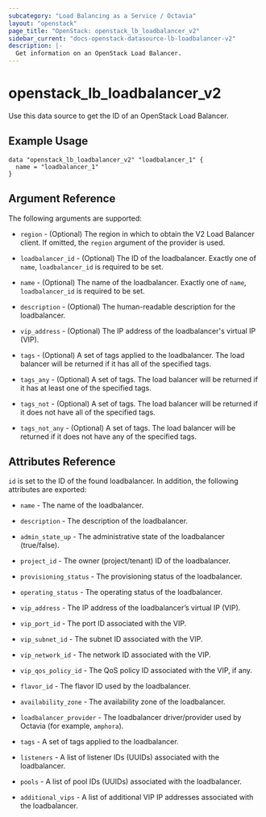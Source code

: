 ```yaml
---
subcategory: "Load Balancing as a Service / Octavia"
layout: "openstack"
page_title: "OpenStack: openstack_lb_loadbalancer_v2"
sidebar_current: "docs-openstack-datasource-lb-loadbalancer-v2"
description: |-
  Get information on an OpenStack Load Balancer.
---
```


# openstack\_lb\_loadbalancer\_v2

Use this data source to get the ID of an OpenStack Load Balancer.

## Example Usage

```hcl
data "openstack_lb_loadbalancer_v2" "loadbalancer_1" {
  name = "loadbalancer_1"
}
```

## Argument Reference

The following arguments are supported:

* `region` - (Optional) The region in which to obtain the V2 Load Balancer client.
    If omitted, the `region` argument of the provider is used.

* `loadbalancer_id` - (Optional) The ID of the loadbalancer. Exactly one of `name`, `loadbalancer_id` is required to be set.

* `name` - (Optional) The name of the loadbalancer. Exactly one of `name`, `loadbalancer_id` is required to be set.

* `description` - (Optional) The human-readable description for the loadbalancer.

* `vip_address` - (Optional) The IP address of the loadbalancer's virtual IP (VIP).

* `tags` - (Optional) A set of tags applied to the loadbalancer. The load balancer will be returned if it has all of the specified tags.

* `tags_any` - (Optional) A set of tags. The load balancer will be returned if it has at least one of the specified tags.

* `tags_not` - (Optional) A set of tags. The load balancer will be returned if it does not have all of the specified tags.

* `tags_not_any` - (Optional) A set of tags. The load balancer will be returned if it does not have any of the specified tags.

## Attributes Reference

`id` is set to the ID of the found loadbalancer. In addition, the following attributes
are exported:

* `name` - The name of the loadbalancer.

* `description` - The description of the loadbalancer.

* `admin_state_up` - The administrative state of the loadbalancer (true/false).

* `project_id` - The owner (project/tenant) ID of the loadbalancer.

* `provisioning_status` - The provisioning status of the loadbalancer.

* `operating_status` - The operating status of the loadbalancer.

* `vip_address` - The IP address of the loadbalancer’s virtual IP (VIP).

* `vip_port_id` - The port ID associated with the VIP.

* `vip_subnet_id` - The subnet ID associated with the VIP.

* `vip_network_id` - The network ID associated with the VIP.

* `vip_qos_policy_id` - The QoS policy ID associated with the VIP, if any.

* `flavor_id` - The flavor ID used by the loadbalancer.

* `availability_zone` - The availability zone of the loadbalancer.

* `loadbalancer_provider` - The loadbalancer driver/provider used by Octavia (for example, `amphora`).

* `tags` - A set of tags applied to the loadbalancer.

* `listeners` - A list of listener IDs (UUIDs) associated with the loadbalancer.

* `pools` - A list of pool IDs (UUIDs) associated with the loadbalancer.

* `additional_vips` - A list of additional VIP IP addresses associated with the loadbalancer.
